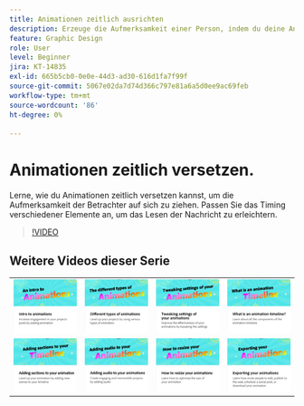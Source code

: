 ```yaml
---
title: Animationen zeitlich ausrichten
description: Erzeuge die Aufmerksamkeit einer Person, indem du deine Animationen in eine Phase bringst
feature: Graphic Design
role: User
level: Beginner
jira: KT-14835
exl-id: 665b5cb0-0e0e-44d3-ad30-616d1fa7f99f
source-git-commit: 5067e02da7d74d366c797e81a6a5d0ee9ac69feb
workflow-type: tm+mt
source-wordcount: '86'
ht-degree: 0%

---
```


# Animationen zeitlich versetzen.

Lerne, wie du Animationen zeitlich versetzen kannst, um die Aufmerksamkeit der Betrachter auf sich zu ziehen. Passen Sie das Timing verschiedener Elemente an, um das Lesen der Nachricht zu erleichtern.

>[!VIDEO](https://video.tv.adobe.com/v/3426981?quality=12&learn=on&hidetitle=true)

## Weitere Videos dieser Serie

<table style="table-layout:fixed">
<tr>
   <td>
         <a href="intro-animation.md">
            <img alt="Einführung in Animationen" src="assets/intro-animations.png" />
         </a>
   </td>
   <td>
         <a href="different-types-animation.md">
            <img alt="Verschiedene Animationstypen" src="assets/different-animations.png" />
         </a>
   </td>
   <td>
         <a href="tweak-animation.md">
            <img alt="Einstellungen der Animationen anpassen" src="assets/tweaking-settings.png" />
         </a>
   </td>
   <td>
         <a href="animation-timeline.md">
            <img alt="Was ist die Zeitleiste der Animation?" src="assets/what-is-animation-timeline.png" />
         </a>
   </td>
</tr>
<tr>
   <td>
         <a href="add-sections-animation.md">
            <img alt="Hinzufügen von Abschnitten zu Ihrer Animation" src="assets/add-sections.png" />
         </a>
   </td>
   <td>
         <a href="audio-animation.md">
            <img alt="Hinzufügen von Audio zu Animationen" src="assets/add-audio.png" />
         </a>
   </td>
   <td>
         <a href="resize-animations.md">
            <img alt="Die Größe von Animationen ändern." src="assets/resize-animations.png" />
         </a>
   </td>
   <td>
         <a href="export-animations.md">
            <img alt="Exportieren Ihrer Animationen" src="assets/exporting-animations.png" />
         </a>
   </td>
</tr>
</table>
